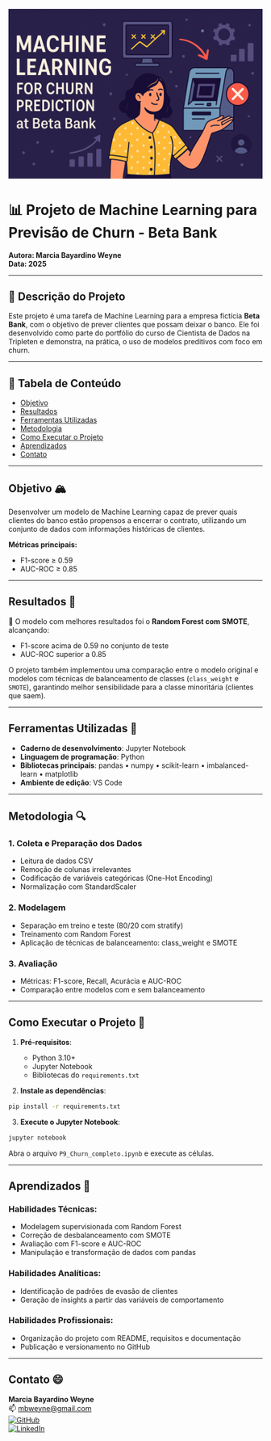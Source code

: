 ![Banner do Projeto](banner.png)

# 📊 Projeto de Machine Learning para Previsão de Churn - Beta Bank
**Autora: Marcia Bayardino Weyne**  
**Data: 2025**

---

## 📝 Descrição do Projeto
Este projeto é uma tarefa de Machine Learning para a empresa fictícia **Beta Bank**, com o objetivo de prever clientes que possam deixar o banco. Ele foi desenvolvido como parte do portfólio do curso de Cientista de Dados na Tripleten e demonstra, na prática, o uso de modelos preditivos com foco em churn.

---

## 📑 Tabela de Conteúdo
- [Objetivo](#objetivo)
- [Resultados](#resultados)
- [Ferramentas Utilizadas](#ferramentas-utilizadas)
- [Metodologia](#metodologia)
- [Como Executar o Projeto](#como-executar-o-projeto)
- [Aprendizados](#aprendizados)
- [Contato](#contato)

---

## Objetivo 🏔
Desenvolver um modelo de Machine Learning capaz de prever quais clientes do banco estão propensos a encerrar o contrato, utilizando um conjunto de dados com informações históricas de clientes.

**Métricas principais:**
- F1-score ≥ 0.59
- AUC-ROC ≥ 0.85

---

## Resultados 🏁
🎯 O modelo com melhores resultados foi o **Random Forest com SMOTE**, alcançando:
- F1-score acima de 0.59 no conjunto de teste
- AUC-ROC superior a 0.85

O projeto também implementou uma comparação entre o modelo original e modelos com técnicas de balanceamento de classes (`class_weight` e `SMOTE`), garantindo melhor sensibilidade para a classe minoritária (clientes que saem).

---

## Ferramentas Utilizadas 🧰
- **Caderno de desenvolvimento**: Jupyter Notebook
- **Linguagem de programação**: Python
- **Bibliotecas principais**: pandas • numpy • scikit-learn • imbalanced-learn • matplotlib
- **Ambiente de edição**: VS Code

---

## Metodologia 🔍

### 1. Coleta e Preparação dos Dados
- Leitura de dados CSV
- Remoção de colunas irrelevantes
- Codificação de variáveis categóricas (One-Hot Encoding)
- Normalização com StandardScaler

### 2. Modelagem
- Separação em treino e teste (80/20 com stratify)
- Treinamento com Random Forest
- Aplicação de técnicas de balanceamento: class_weight e SMOTE

### 3. Avaliação
- Métricas: F1-score, Recall, Acurácia e AUC-ROC
- Comparação entre modelos com e sem balanceamento

---

## Como Executar o Projeto 💽

1. **Pré-requisitos**:
   - Python 3.10+
   - Jupyter Notebook
   - Bibliotecas do `requirements.txt`

2. **Instale as dependências**:
```bash
pip install -r requirements.txt
```

3. **Execute o Jupyter Notebook**:
```bash
jupyter notebook
```

Abra o arquivo `P9_Churn_completo.ipynb` e execute as células.

---

## Aprendizados 📝

### Habilidades Técnicas:
- Modelagem supervisionada com Random Forest
- Correção de desbalanceamento com SMOTE
- Avaliação com F1-score e AUC-ROC
- Manipulação e transformação de dados com pandas

### Habilidades Analíticas:
- Identificação de padrões de evasão de clientes
- Geração de insights a partir das variáveis de comportamento

### Habilidades Profissionais:
- Organização do projeto com README, requisitos e documentação
- Publicação e versionamento no GitHub

---

## Contato 😄
**Marcia Bayardino Weyne**  
📫 mbweyne@gmail.com  
[![GitHub](https://img.shields.io/badge/-GitHub-181717?logo=github&logoColor=white&style=flat)](https://github.com/mbweyne)  
[![LinkedIn](https://img.shields.io/badge/-LinkedIn-0A66C2?logo=linkedin&logoColor=white&style=flat)](https://www.linkedin.com/in/marcia-bayardino-weyne)